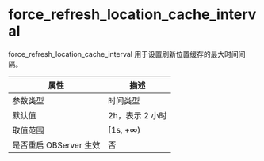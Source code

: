 force_refresh_location_cache_interval 
==========================================================

force_refresh_location_cache_interval 用于设置刷新位置缓存的最大时间间隔。


|      **属性**      |   **描述**   |
|------------------|------------|
| 参数类型             | 时间类型       |
| 默认值              | 2h，表示 2 小时 |
| 取值范围             | \[1s, +∞)  |
| 是否重启 OBServer 生效 | 否          |


